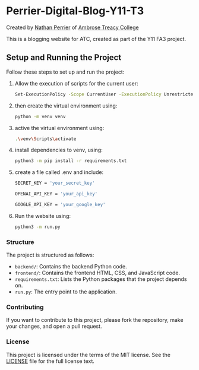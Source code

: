 # Perrier-Digital-Blog-Y11-T3

Created by [Nathan Perrier](https://github.com/nathan-perrier23) of [Ambrose Treacy College](https://www.atc.qld.edu.au/)

This is a blogging website for ATC, created as part of the Y11 FA3 project. 

## Setup and Running the Project

Follow these steps to set up and run the project:

1. Allow the execution of scripts for the current user:

    ```sh
    Set-ExecutionPolicy -Scope CurrentUser -ExecutionPolicy Unrestricted -Force
    ```

2. then create the virtual environment using: 

    ```sh
    python -m venv venv   
    ```      

3. active the virtual environment using:

    ```sh
    .\venv\Scripts\activate 
    ```

4. install dependencies to venv, using:

    ```sh
    python3 -m pip install -r requirements.txt
    ```

5. create a file called .env and include:

    ```sh
    SECRET_KEY = 'your_secret_key'

    OPENAI_API_KEY = 'your_api_key'

    GOOGLE_API_KEY = 'your_google_key'
    ```

5. Run the website using:

    ```sh
    python3 -m run.py
    ```

### Structure

The project is structured as follows:

- `backend/`: Contains the backend Python code.
- `frontend/`: Contains the frontend HTML, CSS, and JavaScript code.
- `requirements.txt`: Lists the Python packages that the project depends on.
- `run.py`: The entry point to the application.


### Contributing

If you want to contribute to this project, please fork the repository, make your changes, and open a pull request. 

### License

This project is licensed under the terms of the MIT license. See the [LICENSE](LICENCE.md) file for the full license text.
